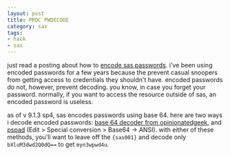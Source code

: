 ```yaml
---
layout: post
title: PROC PWDECODE
category: sas
tags:
- hack
- sas
---
```


just read a posting about how to [encode sas passwords](http://sas-bi.blogspot.com/2008/12/example-to-encode-sas-passwords.html). i've been using encoded passwords for a few years because the prevent casual snoopers from getting access to credentials they shouldn't have. encoded passwords do not, however, prevent decoding. you know, in case you forget your password. normally, if you want to access the resource outside of sas, an encoded password is useless.

<!--more-->

as of v 9.1.3 sp4, sas encodes passwords using base 64. here are two ways i decode encoded passwords: [base 64 decoder from opinionatedgeek](http://www.opinionatedgeek.com/dotnet/tools/Base64Decode/Default.aspx), and [pspad](http://www.pspad.com/en/download.php) (Edit > Special conversion > Base64 -> ANSI). with either of these methods, you'll want to leave off the `{sas001}` and decode only `bXluM3dwd2Q0dQ==` to get `myn3wpwd4u`.
